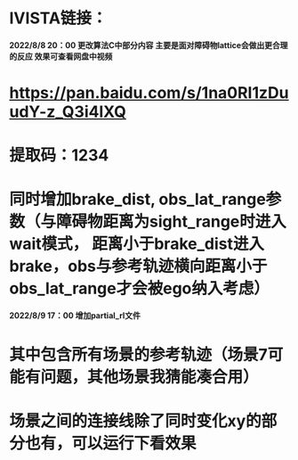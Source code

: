 # IVISTA链接：
#### 2022/8/8 20：00 更改算法C中部分内容 主要是面对障碍物lattice会做出更合理的反应 效果可查看网盘中视频
# https://pan.baidu.com/s/1na0RI1zDuudY-z_Q3i4lXQ 
# 提取码：1234
# 同时增加brake_dist, obs_lat_range参数（与障碍物距离为sight_range时进入wait模式， 距离小于brake_dist进入brake，obs与参考轨迹横向距离小于obs_lat_range才会被ego纳入考虑）

#### 2022/8/9 17：00 增加partial_rl文件
# 其中包含所有场景的参考轨迹（场景7可能有问题，其他场景我猜能凑合用）
# 场景之间的连接线除了同时变化xy的部分也有，可以运行下看效果
